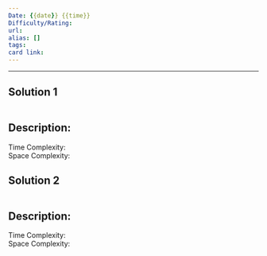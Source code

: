 ```yaml
---
Date: {{date}} {{time}}
Difficulty/Rating:
url:
alias: []
tags:
card link:
---
```


---
## Solution 1

```go

```

## Description:

Time Complexity:  
Space Complexity:

## Solution 2

```go

```

## Description:

Time Complexity:  
Space Complexity: